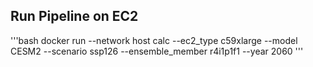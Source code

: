 

## Run Pipeline on EC2


'''bash
docker run --network host calc --ec2_type c59xlarge --model CESM2 --scenario ssp126 --ensemble_member r4i1p1f1 --year 2060
'''